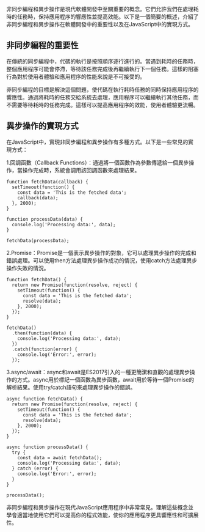 非同步編程和異步操作是現代軟體開發中至關重要的概念。它們允許我們在處理耗時的任務時，保持應用程序的響應性並提高效能。以下是一個簡要的概述，介紹了非同步編程和異步操作在軟體開發中的重要性以及在JavaScript中的實現方式。

## 非同步編程的重要性
在傳統的同步編程中，代碼的執行是按照順序逐行進行的。當遇到耗時的任務時，整個應用程序可能會停滯，等待該任務完成後再繼續執行下一個任務。這樣的阻塞行為對於使用者體驗和應用程序的性能來說是不可接受的。

非同步編程的目標是解決這個問題，使代碼在執行耗時任務的同時保持應用程序的響應性。通過將耗時的任務交給系統去處理，應用程序可以繼續執行其他任務，而不需要等待耗時的任務完成。這樣可以提高應用程序的效能，使用者體驗更流暢。

## 異步操作的實現方式
在JavaScript中，實現非同步編程和異步操作有多種方式。以下是一些常見的實現方式：

1.回調函數（Callback Functions）：通過將一個函數作為參數傳遞給一個異步操作，當操作完成時，系統會調用該回調函數來處理結果。
```
function fetchData(callback) {
  setTimeout(function() {
    const data = 'This is the fetched data';
    callback(data);
  }, 2000);
}

function processData(data) {
  console.log('Processing data:', data);
}

fetchData(processData);

```
2.Promise：Promise是一個表示異步操作的對象，它可以處理異步操作的完成和錯誤處理。可以使用then方法處理異步操作成功的情況，使用catch方法處理異步操作失敗的情況。
```
function fetchData() {
  return new Promise(function(resolve, reject) {
    setTimeout(function() {
      const data = 'This is the fetched data';
      resolve(data);
    }, 2000);
  });
}

fetchData()
  .then(function(data) {
    console.log('Processing data:', data);
  })
  .catch(function(error) {
    console.log('Error:', error);
  });
```
3.async/await：async和await是ES2017引入的一種更簡潔和直觀的處理異步操作的方式。async用於標記一個函數為異步函數，await用於等待一個Promise的解析結果。使用try/catch語句來處理異步操作的錯誤。
```
async function fetchData() {
  return new Promise(function(resolve, reject) {
    setTimeout(function() {
      const data = 'This is the fetched data';
      resolve(data);
    }, 2000);
  });
}

async function processData() {
  try {
    const data = await fetchData();
    console.log('Processing data:', data);
  } catch (error) {
    console.log('Error:', error);
  }
}

processData();
```
非同步編程和異步操作在現代JavaScript應用程序中非常常見。理解這些概念並學會適當地使用它們可以提高你的程式效能，使你的應用程序更具響應性和可擴展性。
